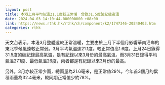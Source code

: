 ```yaml
---
layout: post
title: 本港上月平均氣溫21.1度較正常暖　曾錄31.5度破紀錄高溫
date: 2024-04-03 14:10:44.000000000 +08:00
link: https://news.rthk.hk/rthk/ch/component/k2/1747346-20240403.htm
categories: rthk
---
```


天文台表示，本港3月整體遠較正常溫暖，主要由於上月下半個月影響華南沿岸的東北季候風遠較正常弱。3月平均氣溫達21.1度，較正常值高1.6度。上月24日錄得31.5度的破紀錄最高氣溫，是有紀錄以來3月份的最高氣溫。而3月31日錄得平均氣溫27.1度、最低氣溫26度，兩者都是有紀錄以來3月份的最高。

另外，3月亦較正常少雨，總雨量為21.6毫米，是正常值29%。今年首3個月的累積雨量為32.4毫米，較同期正常值少約78%。
